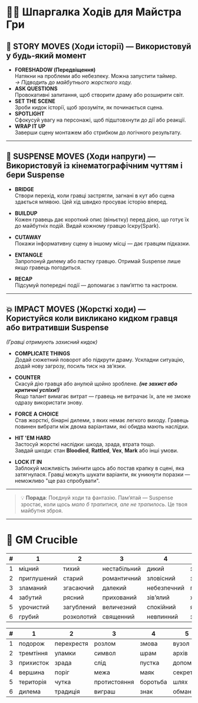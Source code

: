 # 🧙‍♂️ Шпаргалка Ходів для Майстра Гри

## 🧭 STORY MOVES (Ходи історії) — Використовуй у будь-який момент

- **FORESHADOW (Передвіщення)**  
  Натякни на проблеми або небезпеку. Можна запустити таймер.  
  *→ Підводить до майбутнього жорсткого ходу.*
- **ASK QUESTIONS**  
  Провокативні запитання, щоб створити драму або розширити світ.
- **SET THE SCENE**  
  Зроби кидок історії, щоб зрозуміти, як починається сцена.
- **SPOTLIGHT**  
  Сфокусуй увагу на персонажі, щоб підштовхнути до дії або реакції.
- **WRAP IT UP**  
  Заверши сцену монтажем або стрибком до логічного результату.

---

## 🎻 SUSPENSE MOVES (Ходи напруги) — Використовуй із кінематографічним чуттям **і бери Suspense**

- **BRIDGE**  
  Створи перехід, коли гравці застрягли, загнані в кут або сцена здається млявою. Цей хід швидко просуває історію вперед.

- **BUILDUP**  
  Кожен гравець дає короткий опис (віньєтку) перед дією, що готує їх до майбутніх подій. Видай кожному гравцю Іскру(Spark).

- **CUTAWAY**  
  Покажи інформативну сцену в іншому місці — дає гравцям підказки.

- **ENTANGLE**  
  Запропонуй дилему або пастку гравцю. Отримай Suspense лише якщо гравець погодиться.

- **RECAP**  
  Підсумуй попередні події — допомагає з пам’яттю та настроєм.

---

## 💥 IMPACT MOVES (Жорсткі ходи) — Користуйся **коли викликано кидком гравця або витративши Suspense**  
*(Гравці отримують захисний кидок)*

- **COMPLICATE THINGS**  
  Додай сюжетний поворот або підкрути драму. Ускладни ситуацію, додай нову загрозу, посиль тиск на зв’язки.

- **COUNTER**  
  Скасуй дію гравця або анулюй щойно зроблене. ***(не захист або критичні успіхи!)***    
  Якщо талант вимагає витрат — гравець не витрачає їх, але не зможе одразу використати знову.

- **FORCE A CHOICE**  
  Став жорсткі, бінарні дилеми, з яких немає легкого виходу.
  Гравець повинен вибрати між двома варіантами, які обидва мають наслідки.

- **HIT 'EM HARD**  
  Застосуй жорсткі наслідки: шкода, зрада, втрата тощо.    
  Завдай шкоди: стан **Bloodied**, **Rattled**, **Vex**, **Mark** або інші умови.

- **LOCK IT IN**  
  Заблокуй можливість змінити щось або постав крапку в сцені, яка затягнулася. 
  Гравці можуть шукати варіанти, як уникнути поразки — неможливо "ще раз спробувати".

---

> 💡 **Порада**: Поєднуй ходи та фантазію. Пам’ятай — Suspense зростає, коли щось *мало б трапитися, але не трапилось*. Це твоя майбутня зброя.

---

# 🔮 GM Crucible
| # | 1           | 2           | 3              | 4           | 5            | 6             |
|---|-------------|-------------|----------------|-------------|--------------|---------------|
| 1 | міцний      | тихий       | нестабільний   | дикий       | загадковий   | сільський     |
| 2 | приглушений | старий      | романтичний    | зловісний   | заплутаний   | моторошний    |
| 3 | зламаний    | згасаючий   | далекий        | небезпечний | похмурий     | напружений    |
| 4 | забутий     | рясний      | прихований     | зів’ялий    | хаотичний    | навислий      |
| 5 | урочистий   | загублений  | величезний     | спокійний   | яскравий     | мерехтливий   |
| 6 | грубий      | розколотий  | священний      | невпинний   | заплутаний   | викривлений   |

| # | 1          | 2             | 3           | 4           | 5           | 6            |
|---|------------|---------------|-------------|-------------|-------------|--------------|
| 1 | подорож    | перехрестя    | розлом      | змова       | вузол       | команда      |
| 2 | тремтіння  | уламки        | символ      | шрам        | архів       | прірва       |
| 3 | прихисток  | зрада         | слід        | пустка      | допомога    | таємниця     |
| 4 | вершина    | поріг         | межа        | маяк        | секрет      | стіна        |
| 5 | територія  | чутка         | протистояння| боротьба    | шлях        | пакт         |
| 6 | дилема     | традиція      | виграш      | знак        | обман       | ілюзія       |
